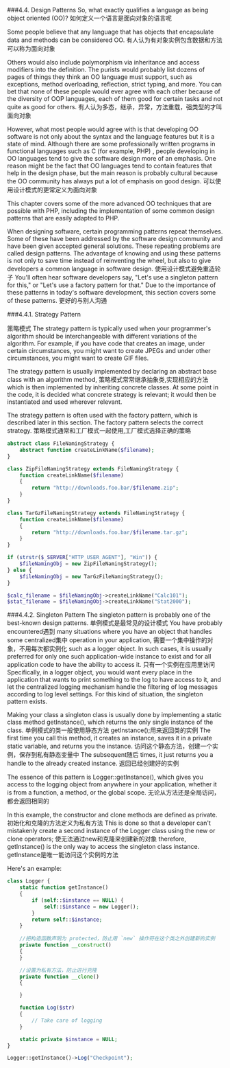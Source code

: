 ###4.4. Design Patterns
So, what exactly qualifies a language as being object oriented (OO)?
如何定义一个语言是面向对象的语言呢

Some people believe that any language that has objects that encapsulate data and methods can be considered OO. 
有人认为有对象实例包含数据和方法可以称为面向对象

Others would also include polymorphism via inheritance and access modifiers into the definition. 
The purists would probably list dozens of pages of things they think an OO language must support, 
such as exceptions, method overloading, reflection, strict typing, and more. 
You can bet that none of these people would ever agree with each other because of the diversity of OOP languages, 
each of them good for certain tasks and not quite as good for others.
有人认为多态，继承，异常，方法重载，强类型的才叫面向对象


However, what most people would agree with is that developing OO software is not only about the syntax and the language features 
but it is a state of mind. 
Although there are some professionally written programs in functional languages such as C (for example, PHP)
, people developing in OO languages tend to give the software design more of an emphasis.
One reason might be the fact that OO languages tend to contain features that help in the design phase, 
but the main reason is probably cultural because the OO community has always put a lot of emphasis on good design.
可以使用设计模式的更常定义为面向对象

This chapter covers some of the more advanced OO techniques that are possible with PHP, 
including the implementation of some common design patterns that are easily adapted to PHP.

When designing software, certain programming patterns repeat themselves. 
Some of these have been addressed by the software design community and have been given accepted general solutions. 
These repeating problems are called design patterns. 
The advantage of knowing and using these patterns is not only to save time instead of reinventing the wheel, 
but also to give developers a common language in software design. 
使用设计模式避免重造轮子
You'll often hear software developers say, "Let's use a singleton pattern for this," or "Let's use a factory pattern for that." 
Due to the importance of these patterns in today's software development, this section covers some of these patterns.
更好的与别人沟通


###4.4.1. Strategy Pattern 


策略模式
The strategy pattern is typically used when your programmer's algorithm should be interchangeable with different variations of the algorithm. 
For example, if you have code that creates an image, under certain circumstances, 
you might want to create JPEGs and under other circumstances, you might want to create GIF files.

The strategy pattern is usually implemented by declaring an abstract base class with an algorithm method,
策略模式常常继承抽象类,实现相应的方法
which is then implemented by inheriting concrete classes. 
At some point in the code, it is decided what concrete strategy is relevant; 
it would then be instantiated and used wherever relevant.


The strategy pattern is often used with the factory pattern, which is described later in this section. The factory pattern selects the correct strategy.
策略模式通常和工厂模式一起使用,工厂模式选择正确的策略

```php
abstract class FileNamingStrategy {
    abstract function createLinkName($filename);
}

class ZipFileNamingStrategy extends FileNamingStrategy {
    function createLinkName($filename)
    {
        return "http://downloads.foo.bar/$filename.zip";
    }
}

class TarGzFileNamingStrategy extends FileNamingStrategy {
    function createLinkName($filename)
    {
        return "http://downloads.foo.bar/$filename.tar.gz";
    }
}

if (strstr($_SERVER["HTTP_USER_AGENT"], "Win")) {
    $fileNamingObj = new ZipFileNamingStrategy();
} else {
    $fileNamingObj = new TarGzFileNamingStrategy();
}

$calc_filename = $fileNamingObj->createLinkName("Calc101");
$stat_filename = $fileNamingObj->createLinkName("Stat2000");
```

###4.4.2. Singleton Pattern
The singleton pattern is probably one of the best-known design patterns. 
单例模式是最常见的设计模式
You have probably encountered遇到 many situations where you have an object that handles some centralized集中 operation in your application, 
需要一个集中操作的对象，不用每次都实例化
such as a logger object. In such cases, 
it is usually preferred for only one such application-wide instance to exist and for all application code to have the ability to access it.
只有一个实例在应用里访问
Specifically, in a logger object, you would want every place in the application that wants to print something to the log to have access to it, 
and let the centralized logging mechanism handle the filtering of log messages according to log level settings. 
For this kind of situation, the singleton pattern exists.

Making your class a singleton class is usually done by implementing a static class method getInstance(),
which returns the only single instance of the class.
单例模式的类一般使用静态方法 getInstance();用来返回类的实例
The first time you call this method, it creates an instance, 
saves it in a private static variable, 
and returns you the instance. 
访问这个静态方法，创建一个实例，保存到私有静态变量中
The subsequent随后 times, 
it just returns you a handle to the already created instance.
返回已经创建好的实例

The essence of this pattern is Logger::getInstance(),
which gives you access to the logging object from anywhere in your application, 
whether it is from a function, a method, or the global scope.
无论从方法还是全局访问，都会返回相同的

In this example, the constructor and clone methods are defined as private.
初始化和克隆的方法定义为私有方法
This is done so that a developer can't mistakenly create a second instance of the Logger class using the new or clone operators;
使无法通过new和克隆来创建新的对象
therefore, getInstance() is the only way to access the singleton class instance.
getInstance是唯一能访问这个实例的方法

Here's an example:
```php
class Logger {
    static function getInstance()
    {
        if (self::$instance == NULL) {
            self::$instance = new Logger();
        }
        return self::$instance;
    }
    
    //把构造函数声明为 protected，防止用 `new` 操作符在这个类之外创建新的实例
    private function __construct()
    {
    }

    //设置为私有方法，防止进行克隆
    private function __clone()
    {

    }

    function Log($str)
    {
        // Take care of logging
    }

    static private $instance = NULL;
}

Logger::getInstance()->Log("Checkpoint");
```



 
